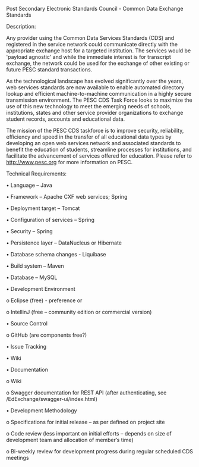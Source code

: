 Post Secondary Electronic Standards Council - Common Data Exchange Standards

Description:

Any provider using the Common Data Services Standards (CDS) and registered in the service network could communicate directly with the appropriate exchange host for a targeted institution. The services would be 'payload agnostic' and while the immediate interest is for transcript exchange, the network could be used for the exchange of other existing or future PESC standard transactions.

As the technological landscape has evolved significantly over the years, web services standards are now available to enable automated directory lookup and efficient machine-to-machine communication in a highly secure transmission environment. The PESC CDS Task Force looks to maximize the use of this new technology to meet the emerging needs of schools, institutions, states and other service provider organizations to exchange student records, accounts and educational data.

The mission of the PESC CDS taskforce is to improve security, reliability, efficiency and speed in the transfer of all educational data types by developing an open web services network and associated standards to benefit the education of students, streamline processes for institutions, and facilitate the advancement of services offered for education.  Please refer to http://www.pesc.org for more information on PESC.



Technical Requirements:

•	Language – Java


•	Framework – Apache CXF web services; Spring


•	Deployment target – Tomcat


•	Configuration of services – Spring


•	Security – Spring


•	Persistence layer – DataNucleus or Hibernate


•	Database schema changes - Liquibase


•	 Build system – Maven


•	Database – MySQL 


•	Development Environment

  o	Eclipse (free) - preference or 

  o	IntellinJ (free – community edition or commercial version)


•	Source Control

  o	GitHub (are components free?)


•	Issue Tracking


•	Wiki


•	Documentation

  o	Wiki

  o	Swagger documentation for REST API (after authenticating, see <baseURL>/EdExchange/swagger-ui/index.html)


•	Development Methodology

  o	Specifications for initial release – as per defined on project site

  o	Code review (less important on initial efforts – depends on size of development team and allocation of member’s time)

  o	Bi-weekly review for development progress during regular scheduled CDS meetings

